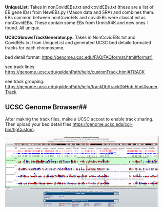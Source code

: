 
**UniqueList:** Takes in nonCovidEBs.txt and covidEBs.txt (these are a list of EB gene IDs) from NewEBs.py (Mason data and SRA) and combines them. EBs common between nonCovidEBs and covidEBs were classafied as nonCovidEBs. These contain some EBs from Urmis54K and new ones I found. All unique. 


**UCSCGbrowsTrackGenerator.py:** Takes in NonCovidEBs.txt and CovidEBs.txt from UniqueList and generated UCSC bed detaile formated tracks for each chromosome. 

bed detail format: https://genome.ucsc.edu/FAQ/FAQformat.html#format1

see track lines: https://genome.ucsc.edu/goldenPath/help/customTrack.html#TRACK

see track grouping: https://genome.ucsc.edu/goldenPath/help/trackDb/trackDbHub.html#superTrack

## UCSC Genome Browser##
After making the track files, make a UCSC accout to enable track sharing. Then upload your bed detail files https://genome.ucsc.edu/cgi-bin/hgCustom.



![alt text](https://github.com/jahaltom/UCSC-Genome-Browser/blob/main/UCSCGenomeBrowserSession.png?raw=true)
